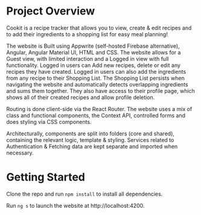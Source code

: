 # Project Overview

Cookit is a recipe tracker that allows you to view, create & edit recipes and to add their ingredients to a shopping list for easy meal planning!

The website is Built using Appwrite (self-hosted Firebase alternative), Angular, Angular Material UI, HTML and CSS.
The website allows for a Guest view, with limited interaction and a Logged in view with full functionality. Logged in users can Add new recipes, delete or edit any recipes they have created. Logged in users can also add the ingredients from any recipe to their Shopping List. The Shopping List persists when navigating the website and automatically detects overlapping ingredients and sums them together. They also have access to their profile page, which shows all of their created recipes and allow profile deletion.

Routing is done client-side via the React Router. The website uses a mix of class and functional components, the Context API, controlled forms and does styling via CSS components.

Architecturally, components are split into folders (core and shared), containing the relevant logic, template & styling. Services related to Authentication & Fetching data are kept separate and imported when necessary.

# Getting Started

Clone the repo and run `npm install` to install all dependencies.

Run `ng s` to launch the website at http://localhost:4200.